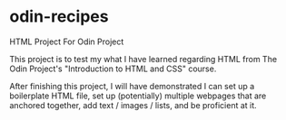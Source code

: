 # odin-recipes
HTML Project For Odin Project

This project is to test my what I have learned regarding HTML from The Odin Project's "Introduction to HTML and CSS" course.

After finishing this project, I will have demonstrated I can set up a boilerplate HTML file, set up (potentially) multiple webpages that are anchored together, add text / images / lists, and be proficient at it.